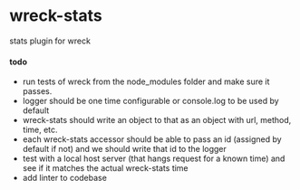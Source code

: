 wreck-stats
===========

stats plugin for wreck

#### todo
* run tests of wreck from the node_modules folder and make sure it passes.
* logger should be one time configurable or console.log to be used by default
* wreck-stats should write an object to that as an object with url, method, time, etc.
* each wreck-stats accessor should be able to pass an id (assigned by default if not) and we should write that id to the logger
* test with a local host server (that hangs request for a known time) and see if it matches the actual wreck-stats time
* add linter to codebase
